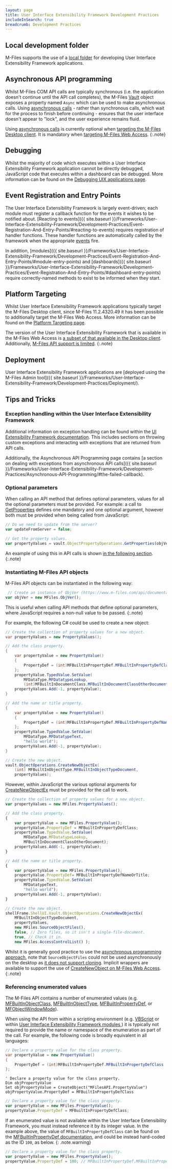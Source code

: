 ```yaml
---
layout: page
title: User Interface Extensibility Framework Development Practices
includeInSearch: true
breadcrumb: Development Practices
---
```


## Local development folder

M-Files supports the use of a [local folder](Local-Development-Folder) for developing User Interface Extensibility Framework applications.

## Asynchronous API programming

Whilst M-Files COM API calls are typically synchronous (i.e. the application doesn't continue until the API call completes), the M-Files [Vault](https://www.m-files.com/api/documentation/latest/index.html#MFilesAPI~Vault.html) object exposes a property named `Async` which can be used to make asynchronous calls.  Using [asynchronous calls](Asynchronous-API-Programming) - rather than synchronous calls, which wait for the process to finish before continuing - ensures that the user interface doesn't appear to "lock", and the user experience remains fluid.

Using <a href="Asynchronous-API-Programming">asynchronous calls</a> is currently optional when <a href="Platform-Targeting/#the-m-files-desktop-client">targeting the M-Files Desktop client</a>.  It is mandatory when <a href="Platform-Targeting/#m-files-web-access">targeting M-Files Web Access</a>.
{:.note}

## Debugging

Whilst the majority of code which executes within a User Interface Extensibility Framework application cannot be directly debugged, JavaScript code that executes within a dashboard can be debugged.  More information can be found on the [Debugging UIX applications page](Debugging).

## Event Registration and Entry Points

The User Interface Extensibility Framework is largely event-driven; each module must register a callback function for the events it wishes to be notified about.  [Reacting to events]({{ site.baseurl }}/Frameworks/User-Interface-Extensibility-Framework/Development-Practices/Event-Registration-And-Entry-Points/#reacting-to-events) requires registration of handler functions.  These handler functions are automatically called by the framework when the appropriate [events](https://www.m-files.com/UI_Extensibility_Framework/#Events.html) fire.

In addition, [modules]({{ site.baseurl }}/Frameworks/User-Interface-Extensibility-Framework/Development-Practices/Event-Registration-And-Entry-Points/#module-entry-points) and [dashboards]({{ site.baseurl }}/Frameworks/User-Interface-Extensibility-Framework/Development-Practices/Event-Registration-And-Entry-Points/#dashboard-entry-points) require correctly-named methods to exist to be informed when they start.

## Platform Targeting

Whilst User Interface Extensibility Framework applications typically target the M-Files Desktop client, since M-Files 11.2.4320.49 it has been possible to additionally target the M-Files Web Access.  More information can be found on the <a href="Platform-Targeting">Platform Targeting page</a>.

The version of the User Interface Extensibility Framework that is available in the M-Files Web Access is <a href="https://www.m-files.com/UI_Extensibility_Framework/index.html#UIExtSupportInMFilesWeb.html">a subset of that available in the Desktop client</a>.  Additionally, <a href="https://www.m-files.com/UI_Extensibility_Framework/index.html#ApiSupportInMFilesWeb.html">M-Files API support is limited</a>.
{:.note}

## Deployment

User Interface Extensibility Framework applications are [deployed using the M-Files Admin tool]({{ site.baseurl }}/Frameworks/User-Interface-Extensibility-Framework/Development-Practices/Deployment/).

## Tips and Tricks

### Exception handling within the User Interface Extensibility Framework

Additional information on exception handling can be found within the [UI Extensibility Framework documentation](https://www.m-files.com/UI_Extensibility_Framework/#ErrorHandling.html).  This includes sections on throwing custom exceptions and interacting with exceptions that are returned from API calls.

Additionally, the Asynchronous API Programming page contains [a section on dealing with exceptions from asynchronous API calls]({{ site.baseurl }}/Frameworks/User-Interface-Extensibility-Framework/Development-Practices/Asynchronous-API-Programming/#the-failed-callback).

### Optional parameters

When calling an API method that defines optional parameters, values for all the optional parameters must be provided.  For example: a call to [GetProperties](https://www.m-files.com/api/documentation/latest/index.html#MFilesAPI~VaultObjectPropertyOperations~GetProperties.html) defines one mandatory and one optional argument, however both must be provided when being called from JavaScript:

```javascript
// Do we need to update from the server?
var updateFromServer = false;

// Get the property values.
var propertyValues = vault.ObjectPropertyOperations.GetProperties(objVer, updateFromServer);
```

An example of using this in API calls is shown <a href="#instantiating-m-files-api-objects">in the following section</a>.
{:.note}

### Instantiating M-Files API objects

M-Files API objects can be instantiated in the following way:

```javascript
 // Create an instance of ObjVer (https://www.m-files.com/api/documentation/latest/index.html#MFilesAPI~ObjVer.html).
var objVer = new MFiles.ObjVer();
```

This is useful when calling API methods that define optional parameters, where JavaScript requires a non-null value to be passed.
{:.note}

For example, the following C# could be used to create a new object:

```csharp
// Create the collection of property values for a new object.
var propertyValues = new PropertyValues();

// Add the class property.
{
	var propertyValue = new PropertyValue()
	{
		PropertyDef = (int)MFBuiltInPropertyDef.MFBuiltInPropertyDefClass
	};
	propertyValue.TypedValue.SetValue(
		MFDataType.MFDatatypeLookup,
		(int)MFBuiltInDocumentClass.MFBuiltInDocumentClassOtherDocument);
	propertyValues.Add(-1, propertyValue);
}

// Add the name or title property.
{
	var propertyValue = new PropertyValue()
	{
		PropertyDef = (int)MFBuiltInPropertyDef.MFBuiltInPropertyDefNameOrTitle
	};
	propertyValue.TypedValue.SetValue(
		MFDataType.MFDatatypeText,
		"hello world");
	propertyValues.Add(-1, propertyValue);
}

// Create the new object.
vault.ObjectOperations.CreateNewObjectEx(
	(int) MFBuiltInObjectType.MFBuiltInObjectTypeDocument,
	propertyValues);
```

However, within JavaScript the various optional arguments for [CreateNewObjectEx](https://www.m-files.com/api/documentation/latest/index.html#MFilesAPI~VaultObjectOperations~CreateNewObjectEx.html) must be provided for the call to work.

```javascript
// Create the collection of property values for a new object.
var propertyValues = new MFiles.PropertyValues();

// Add the class property.
{
	var propertyValue = new MFiles.PropertyValue();
	propertyValue.PropertyDef = MFBuiltInPropertyDefClass;
	propertyValue.TypedValue.SetValue(
		MFDataType.MFDatatypeLookup,
		MFBuiltInDocumentClassOtherDocument);
	propertyValues.Add(-1, propertyValue);
}

// Add the name or title property.
{
	var propertyValue = new MFiles.PropertyValue();
	propertyValue.PropertyDef= MFBuiltInPropertyDefNameOrTitle;
	propertyValue.TypedValue.SetValue(
		MFDatatypeText,
		"hello world");
	propertyValues.Add(-1, propertyValue);
}

// Create the new object.
shellFrame.ShellUI.Vault.ObjectOperations.CreateNewObjectEx(
	MFBuiltInObjectTypeDocument,
	propertyValues,
	new MFiles.SourceObjectFiles(),
	false, // Zero files, so it isn't a single-file-document.
	true, // Check it in.
	new MFiles.AccessControlList() );
```

Whilst it is generally good practice to use the <a href="{{ site.baseurl }}/Frameworks/User-Interface-Extensibility-Framework/Development-Practices/Asynchronous-API-Programming/">asynchronous programming approach</a>, note that `SourceObjectFiles` could not be used asynchronously on the desktop as <a href="{{ site.baseurl }}/Frameworks/User-Interface-Extensibility-Framework/Development-Practices/Asynchronous-API-Programming/#an-important-note-on-supported-object-types">it does not support cloning</a>.  Implicit wrappers are available to support the use of [CreateNewObject on M-Files Web Access](https://www.m-files.com/UI_Extensibility_Framework/index.html#ApiSupportInMFilesWeb.html).
{:.note}

### Referencing enumerated values

The M-Files API contains a number of enumerated values (e.g. [MFBuiltInObjectClass](https://www.m-files.com/api/documentation/latest/index.html#MFilesAPI~MFBuiltInObjectClass.html), [MFBuiltInObjectType](https://www.m-files.com/api/documentation/latest/index.html#MFilesAPI~MFBuiltInObjectType.html), [MFBuiltInPropertyDef](https://www.m-files.com/api/documentation/latest/index.html#MFilesAPI~MFBuiltInPropertyDef.html), or [MFObjectWindowMode](https://www.m-files.com/api/documentation/latest/index.html#MFilesAPI~MFObjectWindowMode.html)).

When using the API from within a scripting environment (e.g. [VBScript](http://developer.m-files.com/Built-In/VBScript/) or within [User Interface Extensibility Framework modules ](http://developer.m-files.com/Frameworks/User-Interface-Extensibility-Framework/Modules/)) it is typically not required to provide the name or namespace of the enumeration as part of the call.  For example, the following code is broadly equivalent in all languages:

```csharp
// Declare a property value for the class property.
var propertyValue = new PropertyValue()
{
	PropertyDef = (int)MFBuiltInPropertyDef.MFBuiltInPropertyDefClass
};
```

```vbscript
' Declare a property value for the class property.
Dim objPropertyValue
Set objPropertyValue = CreateObject("MFilesAPI.PropertyValue")
objPropertyValue.PropertyDef = MFBuiltInPropertyDefClass
```

```javascript
// Declare a property value for the class property.
var propertyValue = new MFiles.PropertyValue();
propertyValue.PropertyDef = MFBuiltInPropertyDefClass;
```

If an enumerated value is not available within the User Interface Extensibility Framework, you must instead reference it by its integer value.  In the example above, the value of `MFBuiltInPropertyDefClass` can be found on the [MFBuiltInPropertyDef documentation](https://www.m-files.com/api/documentation/latest/index.html#MFilesAPI~MFBuiltInPropertyDef.html), and could be instead hard-coded as the ID `100`, as below.
{: .note.warning}

```javascript
// Declare a property value for the class property.
var propertyValue = new MFiles.PropertyValue();
propertyValue.PropertyDef = 100; // MFBuiltInPropertyDef.MFBuiltInPropertyDefClass
```